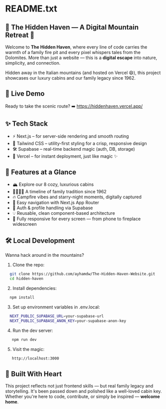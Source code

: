 
README.txt
===========

🌲 The Hidden Haven — A Digital Mountain Retreat 🌲
---------------------------------------------------

Welcome to **The Hidden Haven**, where every line of code carries the warmth of a family fire pit and every pixel whispers tales from the Dolomites. More than just a website — this is a **digital escape** into nature, simplicity, and connection.

Hidden away in the Italian mountains (and hosted on Vercel 😄), this project showcases our luxury cabins and our family legacy since 1962.

🔗 Live Demo
------------
Ready to take the scenic route?
➡️ https://hiddenhaven.vercel.app/

✨ Tech Stack
-------------
- ⚡ Next.js – for server-side rendering and smooth routing
- 🎨 Tailwind CSS – utility-first styling for a crisp, responsive design
- 🛠 Supabase – real-time backend magic (auth, DB, storage)
- 🚀 Vercel – for instant deployment, just like magic ✨


🧭 Features at a Glance
------------------------
- 🏔️ Explore our 8 cozy, luxurious cabins
- 👨‍👩‍👧‍👦 A timeline of family tradition since 1962
- 🔥 Campfire vibes and starry-night moments, digitally captured
- 🧭 Easy navigation with Next.js App Router
- 🔐 Auth & profile handling via Supabase
- 💡 Reusable, clean component-based architecture
- 📱 Fully responsive for every screen — from phone to fireplace widescreen

🛠 Local Development
---------------------
Wanna hack around in the mountains?

1. Clone the repo:
 ```bash
   git clone https://github.com/ayhamdw/The-Hidden-Haven-Website.git
   cd hidden-haven
   ```
2. Install dependencies:
 ```bash
   npm install
  ```
3. Set up environment variables in .env.local:
 ```bash
   NEXT_PUBLIC_SUPABASE_URL=your-supabase-url
   NEXT_PUBLIC_SUPABASE_ANON_KEY=your-supabase-anon-key
 ```
4. Run the dev server:
  ```bash
     npm run dev
  ```

5. Visit the magic:
  ```bash
     http://localhost:3000
  ```
🧡 Built With Heart
---------------------
This project reflects not just frontend skills — but real family legacy and storytelling. It's been passed down and polished like a well-loved cabin key. Whether you're here to code, contribute, or simply be inspired — **welcome home**.
